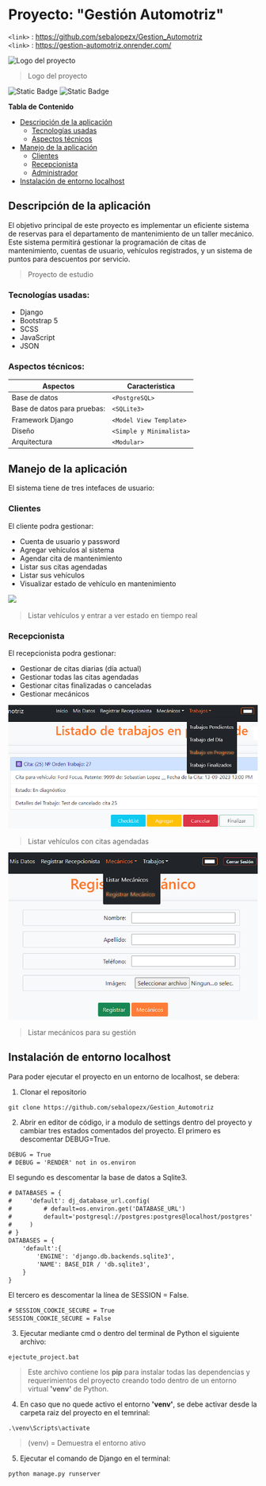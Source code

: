 # Proyecto: "Gestión Automotriz"
`<link>` : <https://github.com/sebalopezx/Gestion_Automotriz><br>
`<link>` : <https://gestion-automotriz.onrender.com/>

<img src="https://github.com/sebalopezx/Gestion_Automotriz/blob/master/static/images/fondo_login.PNG" alt="Logo del proyecto" width="100" height="100">

> Logo del proyecto

![Static Badge](https://img.shields.io/badge/Creador-Sebasti%C3%A1n%20L%C3%B3pez-orange) ![Static Badge](https://img.shields.io/badge/Versi%C3%B3n-1.0-orange)


**Tabla de Contenido**

+ [Descripción de la aplicación](#Descripción-de-la-aplicación)
	* [Tecnologías usadas](#Tecnologías-usadas)
	* [Aspectos técnicos](#Aspectos-técnicos)
+ [Manejo de la aplicación](#Manejo-de-la-aplicación)
	* [Clientes](#Clientes)
	* [Recepcionista](#Recepcionista)
	* [Administrador](#Administrador)
+ [Instalación de entorno localhost](#Instalación-de-entorno-localhost)

## Descripción de la aplicación

El objetivo principal de este proyecto es implementar un eficiente sistema de reservas para el departamento de mantenimiento de un taller mecánico.
Este sistema permitirá gestionar la programación de citas de mantenimiento, cuentas de usuario, vehículos registrados, y un sistema de puntos para descuentos por servicio.
>Proyecto de estudio

### Tecnologías usadas:

- Django
- Bootstrap 5
- SCSS
- JavaScript
- JSON

### Aspectos técnicos:

| Aspectos  | Caracteristica |
| ------------- | ------------- | 
| Base de datos | `<PostgreSQL>` | 
| Base de datos para pruebas: | `<SQLite3>` | 
| Framework Django | `<Model View Template>` | 
| Diseño | `<Simple y Minimalista>` |
| Arquitectura | `<Modular>` | 



## Manejo de la aplicación
El sistema tiene de tres intefaces de usuario:


### Clientes
El cliente podra gestionar:
- Cuenta de usuario y password
- Agregar vehículos al sistema
- Agendar cita de mantenimiento
- Listar sus citas agendadas
- Listar sus vehículos
- Visualizar estado de vehículo en mantenimiento


![](https://github.com/sebalopezx/Gestion_Automotriz/blob/master/static/images/state_job.PNG.)
> Listar vehículos y entrar a ver estado en tiempo real


### Recepcionista
El recepcionista podra gestionar:
- Gestionar de citas diarias (día actual)
- Gestionar todas las citas agendadas
- Gestionar citas finalizadas o canceladas
- Gestionar mecánicos

![](https://github.com/sebalopezx/Gestion_Automotriz/blob/master/static/images/list_jobs.png)
> Listar vehículos con citas agendadas


![](https://github.com/sebalopezx/Gestion_Automotriz/blob/master/static/images/user_mechanic.png)
> Listar mecánicos para su gestión



## Instalación de entorno localhost

Para poder ejecutar el proyecto en un entorno de localhost, se debera:
1. Clonar el repositorio
```
git clone https://github.com/sebalopezx/Gestion_Automotriz
```
2. Abrir en editor de código, ir a modulo de settings dentro del proyecto y cambiar tres estados comentados del proyecto. 
El primero es descomentar DEBUG=True.
```
DEBUG = True
# DEBUG = 'RENDER' not in os.environ
```
El segundo es descomentar la base de datos a Sqlite3.
```
# DATABASES = {
#     'default': dj_database_url.config(
#         # default=os.environ.get('DATABASE_URL')
#         default='postgresql://postgres:postgres@localhost/postgres'
#     )
# }
DATABASES = {
    'default':{
        'ENGINE': 'django.db.backends.sqlite3',
        'NAME': BASE_DIR / 'db.sqlite3',
    }
}
```
El tercero es descomentar la línea de SESSION = False.
```
# SESSION_COOKIE_SECURE = True  
SESSION_COOKIE_SECURE = False  
```

3. Ejecutar mediante cmd o dentro del terminal de Python el siguiente archivo:
```
ejectute_project.bat
```

> Este archivo contiene los **pip** para instalar todas las dependencias y requerimientos del proyecto creando todo dentro de un entorno virtual **'venv'** de Python.

4. En caso que no quede activo el entorno **'venv'**, se debe activar desde la carpeta raiz del proyecto en el temrinal:
```
.\venv\Scripts\activate
```
>(venv)  = Demuestra el entorno ativo

5. Ejecutar el comando de Django en el terminal:
```
python manage.py runserver
```